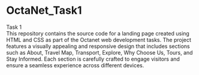 # OctaNet_Task1
Task 1
<br>
This repository contains the source code for a landing page created using HTML and CSS as part of the Octanet web development tasks. The project features a visually appealing and responsive design that includes sections such as About, Travel Map, Transport, Explore, Why Choose Us, Tours, and Stay Informed. Each section is carefully crafted to engage visitors and ensure a seamless experience across different devices.
